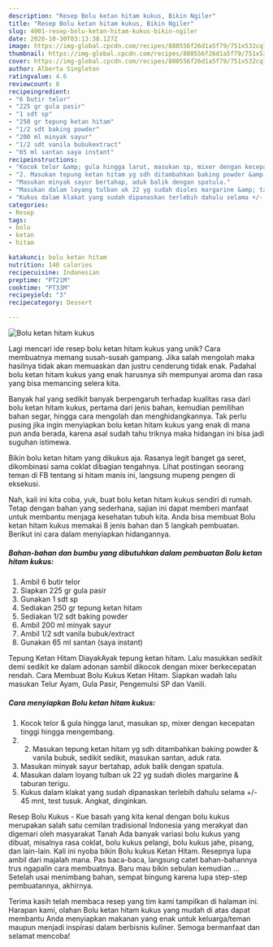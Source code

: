 ```yaml
---
description: "Resep Bolu ketan hitam kukus, Bikin Ngiler"
title: "Resep Bolu ketan hitam kukus, Bikin Ngiler"
slug: 4001-resep-bolu-ketan-hitam-kukus-bikin-ngiler
date: 2020-10-30T03:13:38.127Z
image: https://img-global.cpcdn.com/recipes/880556f26d1a5f79/751x532cq70/bolu-ketan-hitam-kukus-foto-resep-utama.jpg
thumbnail: https://img-global.cpcdn.com/recipes/880556f26d1a5f79/751x532cq70/bolu-ketan-hitam-kukus-foto-resep-utama.jpg
cover: https://img-global.cpcdn.com/recipes/880556f26d1a5f79/751x532cq70/bolu-ketan-hitam-kukus-foto-resep-utama.jpg
author: Alberta Singleton
ratingvalue: 4.6
reviewcount: 8
recipeingredient:
- "6 butir telor"
- "225 gr gula pasir"
- "1 sdt sp"
- "250 gr tepung ketan hitam"
- "1/2 sdt baking powder"
- "200 ml minyak sayur"
- "1/2 sdt vanila bubukextract"
- "65 ml santan saya instant"
recipeinstructions:
- "Kocok telor &amp; gula hingga larut, masukan sp, mixer dengan kecepatan tinggi hingga mengembang."
- "2. Masukan tepung ketan hitam yg sdh ditambahkan baking powder &amp; vanila bubuk, sedikit sedikit, masukan santan, aduk rata."
- "Masukan minyak sayur bertahap, aduk balik dengan spatula."
- "Masukan dalam loyang tulban uk 22 yg sudah dioles margarine &amp; taburan terigu."
- "Kukus dalam klakat yang sudah dipanaskan terlebih dahulu selama +/- 45 mnt, test tusuk. Angkat, dinginkan."
categories:
- Resep
tags:
- bolu
- ketan
- hitam

katakunci: bolu ketan hitam 
nutrition: 140 calories
recipecuisine: Indonesian
preptime: "PT21M"
cooktime: "PT33M"
recipeyield: "3"
recipecategory: Dessert

---
```



![Bolu ketan hitam kukus](https://img-global.cpcdn.com/recipes/880556f26d1a5f79/751x532cq70/bolu-ketan-hitam-kukus-foto-resep-utama.jpg)

Lagi mencari ide resep bolu ketan hitam kukus yang unik? Cara membuatnya memang susah-susah gampang. Jika salah mengolah maka hasilnya tidak akan memuaskan dan justru cenderung tidak enak. Padahal bolu ketan hitam kukus yang enak harusnya sih mempunyai aroma dan rasa yang bisa memancing selera kita.

Banyak hal yang sedikit banyak berpengaruh terhadap kualitas rasa dari bolu ketan hitam kukus, pertama dari jenis bahan, kemudian pemilihan bahan segar, hingga cara mengolah dan menghidangkannya. Tak perlu pusing jika ingin menyiapkan bolu ketan hitam kukus yang enak di mana pun anda berada, karena asal sudah tahu triknya maka hidangan ini bisa jadi suguhan istimewa.

Bikin bolu ketan hitam yang dikukus aja. Rasanya legit banget ga seret, dikombinasi sama coklat dibagian tengahnya. Lihat postingan seorang teman di FB tentang si hitam manis ini, langsung mupeng pengen di eksekusi.


Nah, kali ini kita coba, yuk, buat bolu ketan hitam kukus sendiri di rumah. Tetap dengan bahan yang sederhana, sajian ini dapat memberi manfaat untuk membantu menjaga kesehatan tubuh kita. Anda bisa membuat Bolu ketan hitam kukus memakai 8 jenis bahan dan 5 langkah pembuatan. Berikut ini cara dalam menyiapkan hidangannya.

<!--inarticleads1-->

##### Bahan-bahan dan bumbu yang dibutuhkan dalam pembuatan Bolu ketan hitam kukus:

1. Ambil 6 butir telor
1. Siapkan 225 gr gula pasir
1. Gunakan 1 sdt sp
1. Sediakan 250 gr tepung ketan hitam
1. Sediakan 1/2 sdt baking powder
1. Ambil 200 ml minyak sayur
1. Ambil 1/2 sdt vanila bubuk/extract
1. Gunakan 65 ml santan (saya instant)


Tepung Ketan Hitam DiayakAyak tepung ketan hitam. Lalu masukkan sedikit demi sedikit ke dalam adonan sambil dikocok dengan mixer berkecepatan rendah. Cara Membuat Bolu Kukus Ketan Hitam. Siapkan wadah lalu masukan Telur Ayam, Gula Pasir, Pengemulsi SP dan Vanili. 

<!--inarticleads2-->

##### Cara menyiapkan Bolu ketan hitam kukus:

1. Kocok telor &amp; gula hingga larut, masukan sp, mixer dengan kecepatan tinggi hingga mengembang.
1. 2. Masukan tepung ketan hitam yg sdh ditambahkan baking powder &amp; vanila bubuk, sedikit sedikit, masukan santan, aduk rata.
1. Masukan minyak sayur bertahap, aduk balik dengan spatula.
1. Masukan dalam loyang tulban uk 22 yg sudah dioles margarine &amp; taburan terigu.
1. Kukus dalam klakat yang sudah dipanaskan terlebih dahulu selama +/- 45 mnt, test tusuk. Angkat, dinginkan.


Resep Bolu Kukus - Kue basah yang kita kenal dengan bolu kukus merupakan salah satu cemilan tradisional Indonesia yang merakyat dan digemari oleh masyarakat Tanah Ada banyak variasi bolu kukus yang dibuat, misalnya rasa coklat, bolu kukus pelangi, bolu kukus jahe, pisang, dan lain-lain. Kali ini nyoba bikin Bolu kukus Ketan Hitam. Resepnya lupa ambil dari majalah mana. Pas baca-baca, langsung catet bahan-bahannya trus ngapalin cara membuatnya. Baru mau bikin sebulan kemudian … Setelah usai menimbang bahan, sempat bingung karena lupa step-step pembuatannya, akhirnya. 

Terima kasih telah membaca resep yang tim kami tampilkan di halaman ini. Harapan kami, olahan Bolu ketan hitam kukus yang mudah di atas dapat membantu Anda menyiapkan makanan yang enak untuk keluarga/teman maupun menjadi inspirasi dalam berbisnis kuliner. Semoga bermanfaat dan selamat mencoba!
